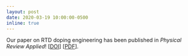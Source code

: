 ```yaml
---
layout: post
date: 2020-03-19 10:00:00-0500
inline: true
---
```


Our paper on RTD doping engineering has been published in _Physical Review Applied_! [<a href="https://link.aps.org/doi/10.1103/PhysRevApplied.13.034048" target="\_blank">DOI</a>] [<a href="{{ '20200319_PRApplied_Fighting_Broken_Symmetry.pdf' | prepend: '/assets/pdf/' | prepend: site.baseurl | prepend: site.url }}" target="\_blank">PDF</a>].
